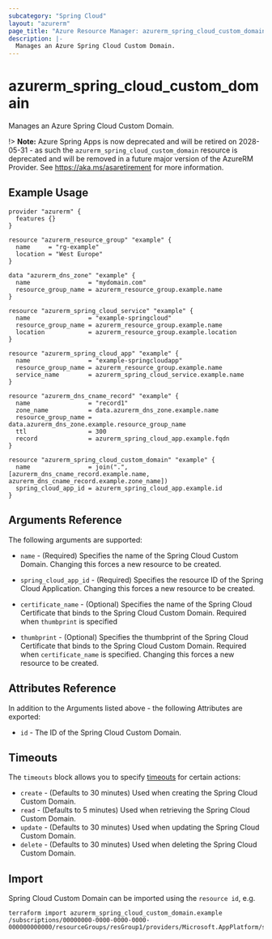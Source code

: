 ```yaml
---
subcategory: "Spring Cloud"
layout: "azurerm"
page_title: "Azure Resource Manager: azurerm_spring_cloud_custom_domain"
description: |-
  Manages an Azure Spring Cloud Custom Domain.
---
```


# azurerm_spring_cloud_custom_domain

Manages an Azure Spring Cloud Custom Domain.

!> **Note:** Azure Spring Apps is now deprecated and will be retired on 2028-05-31 - as such the `azurerm_spring_cloud_custom_domain` resource is deprecated and will be removed in a future major version of the AzureRM Provider. See https://aka.ms/asaretirement for more information.

## Example Usage

```hcl
provider "azurerm" {
  features {}
}

resource "azurerm_resource_group" "example" {
  name     = "rg-example"
  location = "West Europe"
}

data "azurerm_dns_zone" "example" {
  name                = "mydomain.com"
  resource_group_name = azurerm_resource_group.example.name
}

resource "azurerm_spring_cloud_service" "example" {
  name                = "example-springcloud"
  resource_group_name = azurerm_resource_group.example.name
  location            = azurerm_resource_group.example.location
}

resource "azurerm_spring_cloud_app" "example" {
  name                = "example-springcloudapp"
  resource_group_name = azurerm_resource_group.example.name
  service_name        = azurerm_spring_cloud_service.example.name
}

resource "azurerm_dns_cname_record" "example" {
  name                = "record1"
  zone_name           = data.azurerm_dns_zone.example.name
  resource_group_name = data.azurerm_dns_zone.example.resource_group_name
  ttl                 = 300
  record              = azurerm_spring_cloud_app.example.fqdn
}

resource "azurerm_spring_cloud_custom_domain" "example" {
  name                = join(".", [azurerm_dns_cname_record.example.name, azurerm_dns_cname_record.example.zone_name])
  spring_cloud_app_id = azurerm_spring_cloud_app.example.id
}
```

## Arguments Reference

The following arguments are supported:

* `name` - (Required) Specifies the name of the Spring Cloud Custom Domain. Changing this forces a new resource to be created.

* `spring_cloud_app_id` - (Required) Specifies the resource ID of the Spring Cloud Application. Changing this forces a new resource to be created.

* `certificate_name` - (Optional) Specifies the name of the Spring Cloud Certificate that binds to the Spring Cloud Custom Domain. Required when `thumbprint` is specified

* `thumbprint` - (Optional) Specifies the thumbprint of the Spring Cloud Certificate that binds to the Spring Cloud Custom Domain. Required when `certificate_name` is specified. Changing this forces a new resource to be created.

## Attributes Reference

In addition to the Arguments listed above - the following Attributes are exported:

* `id` - The ID of the Spring Cloud Custom Domain.

## Timeouts

The `timeouts` block allows you to specify [timeouts](https://developer.hashicorp.com/terraform/language/resources/configure#define-operation-timeouts) for certain actions:

* `create` - (Defaults to 30 minutes) Used when creating the Spring Cloud Custom Domain.
* `read` - (Defaults to 5 minutes) Used when retrieving the Spring Cloud Custom Domain.
* `update` - (Defaults to 30 minutes) Used when updating the Spring Cloud Custom Domain.
* `delete` - (Defaults to 30 minutes) Used when deleting the Spring Cloud Custom Domain.

## Import

Spring Cloud Custom Domain can be imported using the `resource id`, e.g.

```shell
terraform import azurerm_spring_cloud_custom_domain.example /subscriptions/00000000-0000-0000-0000-000000000000/resourceGroups/resGroup1/providers/Microsoft.AppPlatform/spring/spring1/apps/app1/domains/domain.com
```
